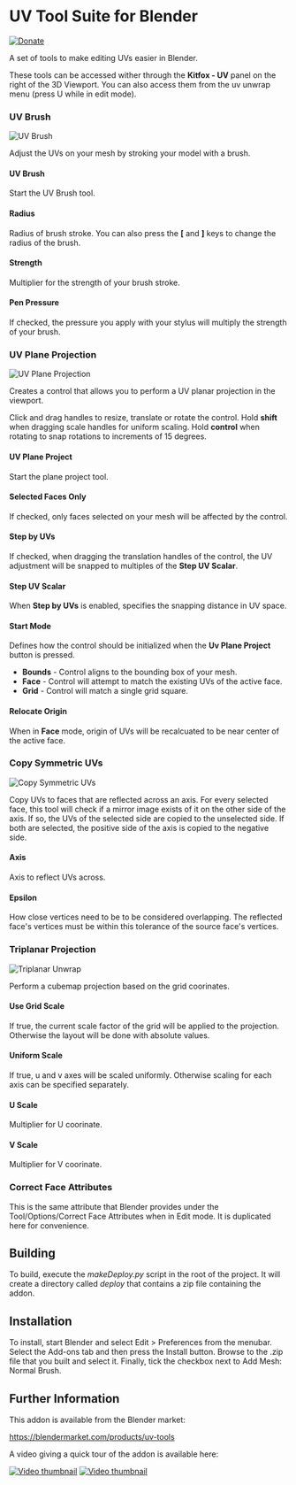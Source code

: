 # UV Tool Suite for Blender

[![Donate](https://www.paypalobjects.com/en_US/i/btn/btn_donate_LG.gif)](https://www.paypal.com/donate?hosted_button_id=2FMMA3S9WVGL4)

A set of tools to make editing UVs easier in Blender.

These tools can be accessed wither through the **Kitfox - UV** panel on the right of the 3D Viewport.  You can also access them from the uv unwrap menu (press U while in edit mode).

### UV Brush

![UV Brush](doc/image/uvBrush.png)

Adjust the UVs on your mesh by stroking your model with a brush.


#### UV Brush
Start the UV Brush tool.

#### Radius
Radius of brush stroke.  You can also press the **[** and **]** keys to change the radius of the brush.

#### Strength
Multiplier for the strength of your brush stroke.

#### Pen Pressure
If checked, the pressure you apply with your stylus will multiply the strength of your brush.




### UV Plane Projection

![UV Plane Projection](doc/image/uvPlanarProjection.png)

Creates a control that allows you to perform a UV planar projection in the viewport.

Click and drag handles to resize, translate or rotate the control.  Hold **shift** when dragging scale handles for uniform scaling.  Hold **control** when rotating to snap rotations to increments of 15 degrees.


#### UV Plane Project
Start the plane project tool.

#### Selected Faces Only
If checked, only faces selected on your mesh will be affected by the control.

#### Step by UVs
If checked, when dragging the translation handles of the control, the UV adjustment will be snapped to multiples of the **Step UV Scalar**.

#### Step UV Scalar
When **Step by UVs** is enabled, specifies the snapping distance in UV space.


#### Start Mode
Defines how the control should be initialized when the **Uv Plane Project** button is pressed.

- **Bounds** - Control aligns to the bounding box of your mesh.
- **Face** - Control will attempt to match the existing UVs of the active face.
- **Grid** - Control will match a single grid square.

#### Relocate Origin
When in **Face** mode, origin of UVs will be recalcuated to be near center of the active face.




### Copy Symmetric UVs

![Copy Symmetric UVs](doc/image/copySymmetricUvs.png)

Copy UVs to faces that are reflected across an axis.  For every selected face, this tool will check if a mirror image exists of it on the other side of the axis.  If so, the UVs of the selected side are copied to the unselected side.  If both are selected, the positive side of the axis is copied to the negative side.

#### Axis
Axis to reflect UVs across.

#### Epsilon
How close vertices need to be to be considered overlapping.  The reflected face's vertices must be within this tolerance of the source face's vertices.




### Triplanar Projection

![Triplanar Unwrap](doc/image/triplanarUnwrap.png)

Perform a cubemap projection based on the grid coorinates.

#### Use Grid Scale
If true, the current scale factor of the grid will be applied to the projection.  Otherwise the layout will be done with absolute values.

#### Uniform Scale
If true, u and v axes will be scaled uniformly.  Otherwise scaling for each axis can be specified separately.

#### U Scale
Multiplier for U coorinate.

#### V Scale
Multiplier for V coorinate.


### Correct Face Attributes

This is the same attribute that Blender provides under the Tool/Options/Correct Face Attributes when in Edit mode.  It is duplicated here for convenience.




## Building

To build, execute the *makeDeploy.py* script in the root of the project.  It will create a directory called *deploy* that contains a zip file containing the addon.

## Installation

To install, start Blender and select Edit > Preferences from the menubar.  Select the Add-ons tab and then press the Install button.  Browse to the .zip file that you built and select it.  Finally, tick the checkbox next to Add Mesh: Normal Brush.

## Further Information

This addon is available from the Blender market:

https://blendermarket.com/products/uv-tools


A video giving a quick tour of the addon is available here:

[![Video thumbnail](https://img.youtube.com/vi/bnz31KJJITc/0.jpg)](https://youtu.be/bnz31KJJITc)
[![Video thumbnail](https://img.youtube.com/vi/hsBdzfSci8k/0.jpg)](https://youtu.be/hsBdzfSci8k)


